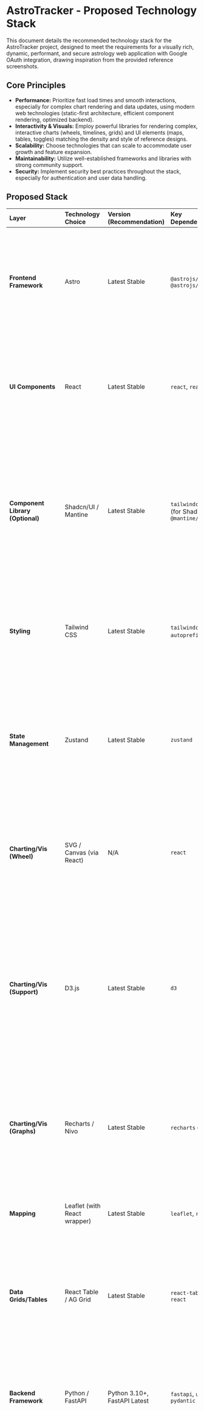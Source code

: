 # AstroTracker - Proposed Technology Stack

This document details the recommended technology stack for the AstroTracker project, designed to meet the requirements for a visually rich, dynamic, performant, and secure astrology web application with Google OAuth integration, drawing inspiration from the provided reference screenshots.

## Core Principles

*   **Performance:** Prioritize fast load times and smooth interactions, especially for complex chart rendering and data updates, using modern web technologies (static-first architecture, efficient component rendering, optimized backend).
*   **Interactivity & Visuals:** Employ powerful libraries for rendering complex, interactive charts (wheels, timelines, grids) and UI elements (maps, tables, toggles) matching the density and style of reference designs.
*   **Scalability:** Choose technologies that can scale to accommodate user growth and feature expansion.
*   **Maintainability:** Utilize well-established frameworks and libraries with strong community support.
*   **Security:** Implement security best practices throughout the stack, especially for authentication and user data handling.

## Proposed Stack

| Layer                     | Technology Choice         | Version (Recommendation) | Key Dependencies/Modules                            | Rationale                                                                                                                                                                                                                                                                                                                         |
| :------------------------ | :------------------------ | :----------------------- | :-------------------------------------------------- | :-------------------------------------------------------------------------------------------------------------------------------------------------------------------------------------------------------------------------------------------------------------------------------------------------------------------------------- |
| **Frontend Framework**    | Astro                     | Latest Stable            | `@astrojs/react`, `@astrojs/tailwind`               | Excellent performance (MPA/SPA flexibility), great DX. Allows using React for complex interactive UI islands (charts, forms, data tables) as seen in screenshots, keeping static parts fast.                                                                                                                             |
| **UI Components**         | React                     | Latest Stable            | `react`, `react-dom`                                | Mature library for building the highly interactive and stateful components needed for dynamic charts, input forms (birth data), configuration panels, and data displays within Astro islands.                                                                                                                            |
| **Component Library (Optional)** | Shadcn/UI / Mantine   | Latest Stable            | `tailwindcss`, `radix-ui` (for Shadcn) or `@mantine/*` | (Optional but Recommended) To accelerate development of standard UI elements (buttons, modals, date pickers, toggles, tooltips) seen in screenshots, built on top of Tailwind/headless components. Ensures consistency and accessibility while allowing customization. |
| **Styling**               | Tailwind CSS              | Latest Stable            | `tailwindcss`, `autoprefixer`, `postcss`            | Utility-first CSS framework for rapid, custom UI development. Essential for achieving the specific dark-themed, data-dense visual aesthetic shown in the screenshots.                                                                                                                                           |
| **State Management**      | Zustand                   | Latest Stable            | `zustand`                                           | Simple, lightweight state management for React components. Crucial for managing complex UI state (chart configurations, selected dates, user inputs) across different interactive islands without prop drilling.                                                                                                  |
| **Charting/Vis (Wheel)**  | SVG / Canvas (via React)  | N/A                      | `react`                                             | Direct rendering needed for maximum control over the custom, multi-layered astrological chart wheels (natal, synastry). Allows precise placement of planets, houses, aspects, and glyphs as shown.                                                                                                            |
| **Charting/Vis (Support)**| D3.js                     | Latest Stable            | `d3`                                                | Powerful library primarily for complex calculations (e.g., aspect line geometry, house divisions), geometric transformations, and potentially assisting SVG/Canvas generation for the unique chart wheels and non-standard visualizations. May not be needed for direct rendering if logic is handled elsewhere. |
| **Charting/Vis (Graphs)** | Recharts / Nivo           | Latest Stable            | `recharts` or `@nivo/*`                             | Declarative React charting libraries suitable for more standard graphs like the transit timelines (Gantt-like) and ephemeris line graphs shown. Evaluate Nivo as an alternative if Recharts lacks specific features needed.                                                                                             |
| **Mapping**               | Leaflet (with React wrapper)| Latest Stable            | `leaflet`, `react-leaflet`                          | For the interactive world map needed for birth location input, as seen in one screenshot. Lightweight and feature-rich.                                                                                                                                                                 |
| **Data Grids/Tables**     | React Table / AG Grid     | Latest Stable            | `react-table` or `ag-grid-react`                      | For displaying dense tabular data like the aspect grid shown. Need features like sorting, potentially filtering. Evaluate based on complexity and performance needs.                                                                                                                               |
| **Backend Framework**     | Python / FastAPI          | Python 3.10+, FastAPI Latest | `fastapi`, `uvicorn`, `pydantic`                    | High-performance Python framework. Great for building the API endpoints needed to feed data to the complex frontend visualizations and handle calculations efficiently.                                                                                                                                      |
| **Astrology Engine**      | Kerykeion / PyEphem       | Latest Stable            | `kerykeion` or `ephem`                                | Python libraries for accurate astrological calculations (planetary positions, houses, aspects). Must be performant enough to support dynamic chart updates based on user input (e.g., changing dates).                                                                                                          |
| **Database**              | PostgreSQL                | Latest Stable (e.g., 15+) | `psycopg2-binary` or `asyncpg` (for FastAPI)      | Robust, feature-rich relational database. Handles user data, saved charts, potentially user preferences for UI/chart settings.                                                                                                                                                                        |
| **ORM/DB Client**         | SQLModel / SQLAlchemy Core| Latest Stable            | `sqlmodel` (builds on Pydantic & SQLAlchemy)        | Provides Pythonic interface to the database, integrating well with FastAPI and Pydantic data validation.                                                                                                                                                                            |
| **Authentication**        | FastAPI Users             | Latest Stable            | `fastapi-users[oauth]`                              | Handles user registration, login, password recovery, and importantly, OAuth integration (including Google). Secure defaults necessary for handling personal user data.                                                                                                                                 |
| **API Schema**            | OpenAPI (via FastAPI)     | N/A                      | `fastapi`                                           | FastAPI automatically generates OpenAPI (Swagger/ReDoc) documentation, ensuring a clear API contract between frontend and backend. Crucial for complex applications.                                                                                                                             |
| **Deployment (Frontend)** | Vercel                    | N/A                      | -                                                   | Optimized hosting for Astro/React projects. Provides CI/CD, CDN, serverless functions (optional). Handles frontend build complexities.                                                                                                                                                             |
| **Deployment (Backend)**  | Render / Fly.io           | N/A                      | Docker                                              | Platform-as-a-Service providers offering easy deployment for containerized FastAPI applications and managed PostgreSQL databases. Simplifies infrastructure management.                                                                                                                            |
| **Containerization**      | Docker                    | Latest Stable            | `Dockerfile`                                        | Standard for packaging the backend application and its dependencies for consistent deployment across environments. Ensures astrology engine dependencies are correctly managed.                                                                                                                            |
| **Package Management**    | PNPM (Frontend)           | Latest Stable            | `package.json`, `pnpm-lock.yaml`                    | Fast and efficient JavaScript package manager.                                                                                                                                                                                                                                    |
| **Package Management**    | Poetry (Backend)          | Latest Stable            | `pyproject.toml`, `poetry.lock`                     | Modern Python dependency management and packaging tool. Ensures reproducible builds, crucial for complex backend dependencies like the astrology engine.                                                                                                                                         |

## Dependencies & Versions

*   **General Rule:** Use the latest stable versions of all libraries and frameworks unless a specific version is required for compatibility or specific features. Pin major versions.
*   **Frontend:** Manage dependencies via `pnpm` and `package.json`.
*   **Backend:** Manage dependencies via `poetry` and `pyproject.toml`.
*   **Environment Variables:** Use environment variables (`.env` file locally, managed secrets in deployment) for configuration (API keys, database URLs, secret keys, OAuth credentials).

## Additional Considerations from Screenshots

*   **UI Density:** The chosen UI component approach (React + Tailwind +/- Component Library) must efficiently handle the high density of controls and information displayed without performance degradation.
*   **Chart Performance:** Complex SVG/Canvas charts can be resource-intensive. Optimize rendering, consider debouncing/throttling updates during interactions (like dragging a date slider), and potentially use web workers for heavy client-side calculations if needed.
*   **Data Fetching:** Efficient data fetching patterns between the React components (running in Astro islands) and the FastAPI backend are essential for responsiveness. Consider libraries like `react-query` or `swr` within the React components.

---
*This stack provides a robust foundation tailored to the visual and functional complexity observed. Specific library choices (e.g., Charting, Astrology Engine, Data Grids) may require further evaluation and benchmarking during development.* 